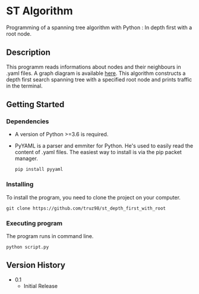 # ST Algorithm

Programming of a spanning tree algorithm with Python : 
In depth first with a root node.

## Description

This programm reads informations about nodes and their neighbours 
in .yaml files. A graph diagram is available 
[here](./Diagram.png). This algorithm constructs a depth
first search spanning tree with a specified root node
and prints traffic in the terminal.

## Getting Started

### Dependencies

* A version of Python >=3.6 is required.

* PyYAML is a parser and emmiter for Python.
He's used to easily read the content of .yaml files.
The easiest way to install is via the pip packet manager.
    ```
    pip install pyyaml
    ```

### Installing

To install the program, you need to clone the project on your
computer.
```
git clone https://github.com/truz98/st_depth_first_with_root
```

### Executing program

The program runs in command line. 
```
python script.py
```

## Version History

* 0.1
    * Initial Release